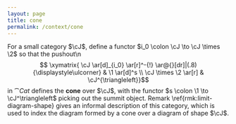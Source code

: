 ```yaml
---
layout: page
title: cone
permalink: /context/cone
---
```

For a small category $\cJ$, define a functor $i_0 \colon \cJ \to \cJ \times \2$ so that the pushout\n$$ \xymatrix{ \cJ \ar[d]_{i_0} \ar[r]^-{!} \ar@{}[dr]|(.8){\displaystyle\ulcorner} & \1 \ar[d]^s \\ \cJ \times \2 \ar[r] & \cJ^{\triangleleft}}$$ in $\cat{Cat}$ defines the **cone** over $\cJ$, with the functor $s \colon \1 \to \cJ^\triangleleft$ picking out the summit object. Remark \ref{rmk:limit-diagram-shape} gives an informal description of this category, which is used to index the diagram formed by a cone over a diagram of shape $\cJ$.
